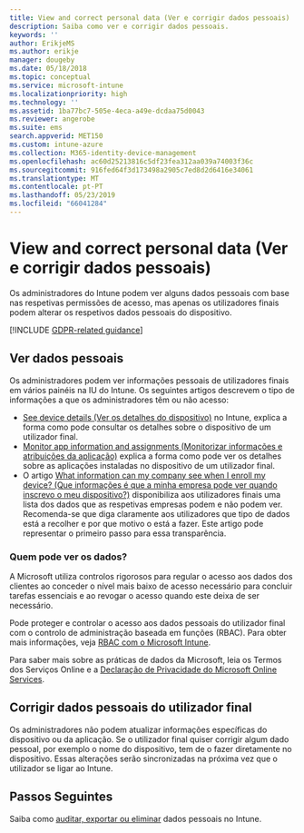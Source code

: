 ```yaml
---
title: View and correct personal data (Ver e corrigir dados pessoais)
description: Saiba como ver e corrigir dados pessoais.
keywords: ''
author: ErikjeMS
ms.author: erikje
manager: dougeby
ms.date: 05/18/2018
ms.topic: conceptual
ms.service: microsoft-intune
ms.localizationpriority: high
ms.technology: ''
ms.assetid: 1ba77bc7-505e-4eca-a49e-dcdaa75d0043
ms.reviewer: angerobe
ms.suite: ems
search.appverid: MET150
ms.custom: intune-azure
ms.collection: M365-identity-device-management
ms.openlocfilehash: ac60d25213816c5df23fea312aa039a74003f36c
ms.sourcegitcommit: 916fed64f3d173498a2905c7ed8d2d6416e34061
ms.translationtype: MT
ms.contentlocale: pt-PT
ms.lasthandoff: 05/23/2019
ms.locfileid: "66041284"
---
```

# <a name="view-and-correct-personal-data"></a>View and correct personal data (Ver e corrigir dados pessoais)

Os administradores do Intune podem ver alguns dados pessoais com base nas respetivas permissões de acesso, mas apenas os utilizadores finais podem alterar os respetivos dados pessoais do dispositivo.

[!INCLUDE [GDPR-related guidance](./includes/gdpr-dsr-and-stp-note.md)]


## <a name="view-personal-data"></a>Ver dados pessoais

Os administradores podem ver informações pessoais de utilizadores finais em vários painéis na IU do Intune. Os seguintes artigos descrevem o tipo de informações a que os administradores têm ou não acesso:
- [See device details (Ver os detalhes do dispositivo)](device-inventory.md) no Intune, explica a forma como pode consultar os detalhes sobre o dispositivo de um utilizador final.
- [Monitor app information and assignments (Monitorizar informações e atribuições da aplicação)](apps-monitor.md) explica a forma como pode ver os detalhes sobre as aplicações instaladas no dispositivo de um utilizador final.
- O artigo [What information can my company see when I enroll my device? (Que informações é que a minha empresa pode ver quando inscrevo o meu dispositivo?)](https://docs.microsoft.com/intune-user-help/what-info-can-your-company-see-when-you-enroll-your-device-in-intune) disponibiliza aos utilizadores finais uma lista dos dados que as respetivas empresas podem e não podem ver. Recomenda-se que diga claramente aos utilizadores que tipo de dados está a recolher e por que motivo o está a fazer. Este artigo pode representar o primeiro passo para essa transparência.

### <a name="who-can-view-the-data"></a>Quem pode ver os dados?

A Microsoft utiliza controlos rigorosos para regular o acesso aos dados dos clientes ao conceder o nível mais baixo de acesso necessário para concluir tarefas essenciais e ao revogar o acesso quando este deixa de ser necessário. 

Pode proteger e controlar o acesso aos dados pessoais do utilizador final com o controlo de administração baseada em funções (RBAC). Para obter mais informações, veja [RBAC com o Microsoft Intune](role-based-access-control.md).

Para saber mais sobre as práticas de dados da Microsoft, leia os Termos dos Serviços Online e a [Declaração de Privacidade do Microsoft Online Services](http://go.microsoft.com/fwlink/p/?linkid=131004&clcid=0x409). 

## <a name="correct-end-user-personal-data"></a>Corrigir dados pessoais do utilizador final

Os administradores não podem atualizar informações específicas do dispositivo ou da aplicação. Se o utilizador final quiser corrigir algum dado pessoal, por exemplo o nome do dispositivo, tem de o fazer diretamente no dispositivo. Essas alterações serão sincronizadas na próxima vez que o utilizador se ligar ao Intune.


## <a name="next-steps"></a>Passos Seguintes

Saiba como [auditar, exportar ou eliminar](privacy-data-audit-export-delete.md) dados pessoais no Intune.
